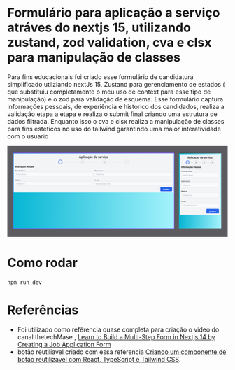 # Formulário para aplicação a serviço atráves do nextjs 15, utilizando zustand, zod validation, cva e clsx para manipulação de classes 
Para fins educacionais foi criado esse formulário de candidatura simplificado utilziando nextJs 15, Zustand para gerenciamento de estados ( que substituiu completamente o meu uso de context para esse tipo de manipulação) e o zod para validação de esquema. Esse formulário captura informações pessoais, de experiência e historico dos candidados, realiza a validação etapa a etapa e realiza o submit final criando uma estrutura de dados filtrada. Enquanto isso o cva e clsx realiza a manipulação de classes para fins esteticos no uso do tailwind garantindo uma maior interatividade com o usuario

![Texto Alternativo](/img/aplication.png)

# Como rodar 
    npm run dev


# Referências 
* Foi utilizado como refêrencia quase completa para criação o video do canal thetechMase , [Learn to Build a Multi-Step Form in Nextjs 14 by Creating a Job Application Form](https://youtu.be/xgveNLZ2Rh4?si=d6SqpopHGkl68cOo)
* botão reutiliavel criado com essa referencia [Criando um componente de botão reutilizável com React, TypeScript e Tailwind CSS](https://www.luckymedia.dev/blog/creating-a-reusable-button-component-with-react-typescript-and-tailwind-css).